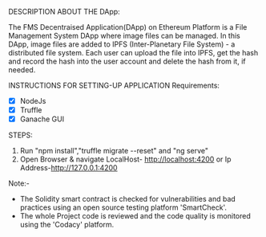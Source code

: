 DESCRIPTION ABOUT THE DApp:

The FMS Decentraised Application(DApp) on Ethereum Platform is a File Management System DApp where image files can be managed. In this DApp, image files are added to IPFS (Inter-Planetary File System) - a distributed file system. Each user can upload the file into IPFS, get the hash and record the hash into the user account and delete the hash from it, if needed.

INSTRUCTIONS FOR SETTING-UP APPLICATION Requirements:
-   [X] NodeJs 
-   [X] Truffle 
-   [X] Ganache GUI

STEPS:

1.   Run "npm install","truffle migrate --reset" and "ng serve"
2.   Open Browser & navigate LocalHost- <http://localhost:4200> or Ip Address-<http://127.0.0.1:4200>

Note:-
 -   The Solidity smart contract is checked for vulnerabilities and bad practices using an open source testing platform 'SmartCheck'.
 -   The whole Project code is reviewed and the code quality is monitored using the 'Codacy' platform.

